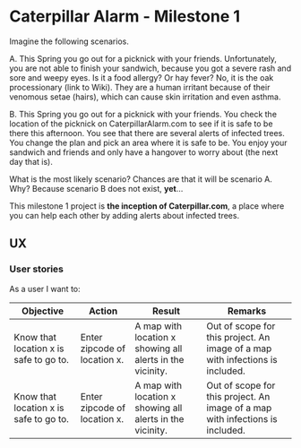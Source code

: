# Caterpillar Alarm - Milestone 1
Imagine the following scenarios.

A. This Spring you go out for a picknick with your friends. Unfortunately, you are not able to finish your sandwich, because you got a severe rash and sore and weepy eyes. Is it a food allergy? Or hay fever? No, it is the oak processionary (link to Wiki). They are a human irritant because of their venomous setae (hairs), which can cause skin irritation and even asthma.

B. This Spring you go out for a picknick with your friends. You check the location of the picknick on CaterpillarAlarm.com to see if it is safe to be there this afternoon. You see that there are several alerts of infected trees. You change the plan and pick an area where it is safe to be. You enjoy your sandwich and friends and only have a hangover to worry about (the next day that is).

What is the most likely scenario? Chances are that it will be scenario A. Why? Because scenario B does not exist, **yet**…

This milestone 1 project is **the inception of Caterpillar.com**, a place where you can help each other by adding alerts about infected trees.

## UX
### User stories
As a user I want to:

| Objective        | Action         | Result  | Remarks
| ------------- |-------------| -------------| ----------
|Know that location x is safe to go to.|Enter zipcode of location x.|A map with location x showing all alerts in the vicinity.|Out of scope for this project. An image of a map with infections is included.
|Know that location x is safe to go to.|Enter zipcode of location x.|A map with location x showing all alerts in the vicinity.|Out of scope for this project. An image of a map with infections is included.


